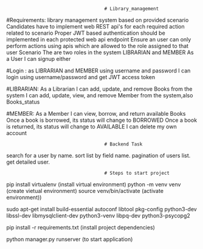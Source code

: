                                         # Library_management

#Requirements: library management system based on provided scenario Candidates have to implement web REST api's for each required 
              action related to scenario Proper JWT based authentication should be implemented in each protected web api endpoint
              Ensure an user can only perform actions using apis which are allowed to the role assigned to that user Scenario 
              The are two roles in the system LIBRARIAN and MEMBER  As a User I can signup either 


#Login : as LIBRARIAN and MEMBER using username and password I can login using username/password and get JWT access token 

#LIBRARIAN: As a Librarian I can add, update, and remove Books from the system I can add, update, view, and remove Member from the system,also Books_status 

#MEMBER: As a Member I can view, borrow, and return available Books Once a book is borrowed, its status will change to BORROWED Once a book is returned, 
        its status will change to AVAILABLE I can delete my own account

                                        # Backend Task

search for a user by name.
sort list by field name.
pagination of users list.
get detailed user.


                                        # Steps to start project

pip install virtualenv			    (install virtual environment)
python -m venv venv                 (create vietual environment)
source venv/bin/activate		    (activate environment))

sudo apt-get install build-essential autoconf libtool pkg-config python3-dev libssl-dev libmysqlclient-dev python3-venv libpq-dev python3-psycopg2

pip install -r requirements.txt		(install project dependencies)

python manager.py runserver		    (to start application)
